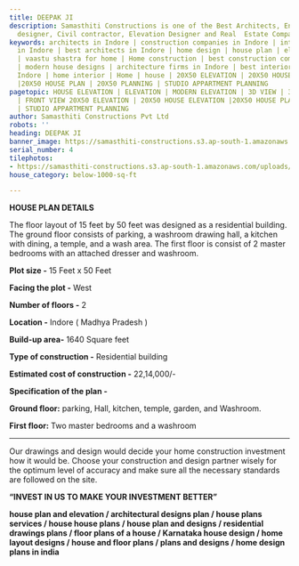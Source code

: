 ```yaml
---
title: DEEPAK JI
description: Samasthiti Constructions is one of the Best Architects, Engineer, Interior
  designer, Civil contractor, Elevation Designer and Real  Estate Companies in Indore.
keywords: architects in Indore | construction companies in Indore | interior designer
  in Indore | best architects in Indore | home design | house plan | elevation design
  | vaastu shastra for home | Home construction | best construction companies in Indore
  | modern house designs | architecture firms in Indore | best interior designer in
  Indore | home interior | Home | house | 20X50 ELEVATION | 20X50 HOUSE ELEVATION
  |20X50 HOUSE PLAN | 20X50 PLANNING | STUDIO APPARTMENT PLANNING
pagetopic: HOUSE ELEVATION | ELEVATION | MODERN ELEVATION | 3D VIEW | 3D ELEVATION
  | FRONT VIEW 20X50 ELEVATION | 20X50 HOUSE ELEVATION |20X50 HOUSE PLAN | 20X50 PLANNING
  | STUDIO APPARTMENT PLANNING
author: Samasthiti Constructions Pvt Ltd
robots: ''
heading: DEEPAK JI
banner_image: https://samasthiti-constructions.s3.ap-south-1.amazonaws.com/uploads/DEEPAK-JI-_2_-Model.webp
serial_number: 4
tilephotos:
- https://samasthiti-constructions.s3.ap-south-1.amazonaws.com/uploads/DEEPAK-JI-_2_-Model.webp
house_category: below-1000-sq-ft

---
```

**HOUSE PLAN DETAILS**

The floor layout of 15 feet by 50 feet was designed as a residential building. The ground floor consists of parking, a washroom drawing hall, a kitchen with dining, a temple, and a wash area. The first floor is consist of 2 master bedrooms with an attached dresser and washroom.

**Plot size -** 15 Feet x 50 Feet

**Facing the plot -** West

**Number of floors -** 2

**Location -** Indore ( Madhya Pradesh )

**Build-up area-** 1640 Square feet

**Type of construction -** Residential building

**Estimated cost of construction -** 22,14,000/-

**Specification of the plan -**

**Ground floor:** parking, Hall, kitchen, temple, garden, and Washroom.

**First floor:** Two master bedrooms and a washroom

***

Our drawings and design would decide your home construction investment how it would be. Choose your construction and design partner wisely for the optimum level of accuracy and make sure all the necessary standards are followed on the site.

**“INVEST IN US TO MAKE YOUR INVESTMENT BETTER”**

**house plan and elevation / architectural designs plan / house plans services / house house plans / house plan and designs / residential drawings plans / floor plans of a house / Karnataka house design / home layout designs / house and floor plans / plans and designs / home design plans in india**